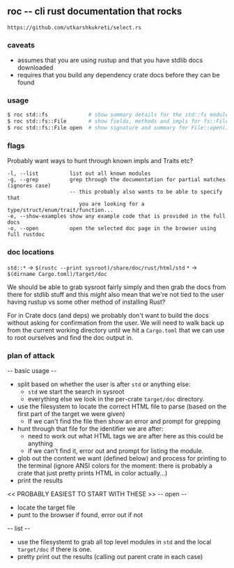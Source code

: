 roc -- cli rust documentation that rocks
----------------------------------------

`https://github.com/utkarshkukreti/select.rs`

### caveats
* assumes that you are using rustup and that you have stdlib docs downloaded
* requires that you build any dependency crate docs before they can be found

### usage
```bash
$ roc std::fs             # show summary details for the std::fs module
$ roc std::fs::File       # show fields, methods and impls for fs::File
$ roc std::fs::File open  # show signature and summary for File::open()
```


### flags
Probably want ways to hunt through known impls and Traits etc?
```
-l, --list          list out all known modules
-g, --grep          grep through the documentation for partial matches (ignores case)
                    -- this probably also wants to be able to specify that
                       you are looking for a type/struct/enum/trait/function...
-e, --show-examples show any example code that is provided in the full docs
-o, --open          open the selected doc page in the browser using full rustdoc
```


### doc locations
`std::*` -> `$(rustc --print sysroot)/share/doc/rust/html/std`
`*`      -> `$(dirname Cargo.toml)/target/doc`

We should be able to grab sysroot fairly simply and then grab the docs from
there for stdlib stuff and this _might_ also mean that we're not tied to the
user having rustup vs some other method of installing Rust?

For in Crate docs (and deps) we probably don't want to build the docs without
asking for confirmation from the user. We will need to walk back up from the
current working directory until we hit a `Cargo.toml` that we can use to root
ourselves and find the doc output in.


### plan of attack
-- basic usage --
- split based on whether the user is after `std` or anything else:
  - `std` we start the search in sysroot
  - everything else we look in the per-crate `target/doc` directory.
- use the filesystem to locate the correct HTML file to parse (based on the
  first part of the target we were given)
  - If we can't find the file then show an error and prompt for grepping
- hunt through that file for the identifier we are after:
  - need to work out what HTML tags we are after here as this could be anything
  - if we can't find it, error out and prompt for listing the module.
- glob out the content we want (defined below) and process for printing to the
  terminal (ignore ANSI colors for the moment: there is probably a crate that
  just pretty prints HTML in color actually...)
- print the results


<< PROBABLY EASIEST TO START WITH THESE >>
-- open --
- locate the target file
- punt to the browser if found, error out if not


-- list --
- use the filesystemt to grab all top level modules in `std` and the local
  `target/doc` if there is one.
- pretty print out the results (calling out parent crate in each case)
